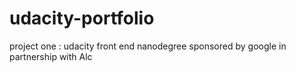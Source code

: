 # udacity-portfolio
project one : udacity front end nanodegree sponsored by google in partnership with Alc
